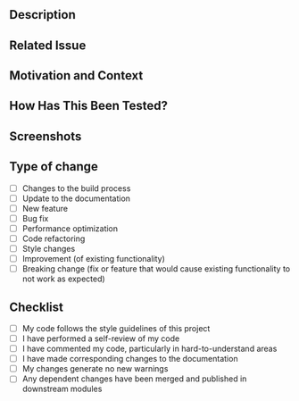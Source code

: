 #
<!--- Provide a general summary of your changes in the Title above. -->

## Description
<!--- Describe your changes in detail. -->

## Related Issue
<!---
This project accepts pull requests related to open issues.
If suggesting a new feature or change, explain it in "Motivation and Context".
If fixing a bug, there should be an issue describing it with steps to reproduce.
Link to the issue here:
-->

## Motivation and Context
<!---
Why is this change required? What problem does it solve?
If it fixes an open issue, link the issue under "Related Issue".
-->

## How Has This Been Tested?
<!---
Describe in detail how you tested your changes.
Include details of your testing environment, and the tests you ran to
see how your change affects other areas of the code, etc.
-->

## Screenshots
<!-- Include screenshots if they are appropriate. -->

## Type of change
<!-- Check applicable fields -->

- [ ] Changes to the build process
- [ ] Update to the documentation
- [ ] New feature
- [ ] Bug fix
- [ ] Performance optimization
- [ ] Code refactoring
- [ ] Style changes
- [ ] Improvement (of existing functionality)
- [ ] Breaking change (fix or feature that would cause existing functionality to not work as expected)

## Checklist
<!-- Check applicable fields -->

- [ ] My code follows the style guidelines of this project
- [ ] I have performed a self-review of my code
- [ ] I have commented my code, particularly in hard-to-understand areas
- [ ] I have made corresponding changes to the documentation
- [ ] My changes generate no new warnings
- [ ] Any dependent changes have been merged and published in downstream modules
